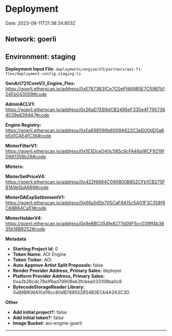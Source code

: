 
# Deployment

Date: 2023-08-11T21:38:34.853Z

## **Network:** goerli

## **Environment:** staging

**Deployment Input File:** `deployments/engine/V3/partners/aoi-f1-flex/deployment-config.staging.ts`

**GenArt721CoreV3_Engine_Flex:** https://goerli.etherscan.io/address/0xE7873B3fCe7C0eFf46985E7C5987b124Eb043009#code

**AdminACLV1:** https://goerli.etherscan.io/address/0x26aD7EB9dCB2495eF335e4F7957364039e6394A7#code

**Engine Registry:** https://goerli.etherscan.io/address/0xEa698596b6009A622C3eD00dD5a8b5d1CAE4fC36#code

**MinterFilterV1:** https://goerli.etherscan.io/address/0xfE3DceD40c585c9cFA48a18CF9219fD981358b28#code

**Minters:**

**MinterSetPriceV4:** https://goerli.etherscan.io/address/0x422f6694C090800B852CFb1CB275F81A9e5bA669#code

**MinterDAExpSettlementV1:** https://goerli.etherscan.io/address/0x66a5d5b705CaF8A15c5A01F3C358f6C68B84Ca51#code

**MinterHolderV4:** https://goerli.etherscan.io/address/0x9eBBC054fe8277d09F5cc039ff4b3635b18B9252#code



**Metadata**

- **Starting Project Id:** 0
- **Token Name:** AOI Engine
- **Token Ticker:** AOI
- **Auto Approve Artist Split Proposals:** false
- **Render Provider Address, Primary Sales:** deployer
- **Platform Provider Address, Primary Sales:** 0xa2b26cdc79a1f6ad79908eb3fcbea033108ba0c8
- **BytecodeStorageReader Library:** 0xB8B806A10d16cc80dB788552B54B3ECb4A2A3C3D

**Other**

- **Add initial project?:** false
- **Add initial token?:** false
- **Image Bucket:** aoi-engine-goerli

---

